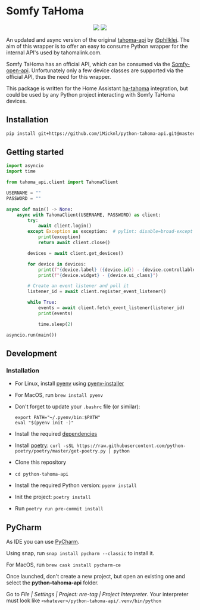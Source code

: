 # Somfy TaHoma

<p align=center>
    <a href="https://github.com/iMicknl/python-tahoma-api/actions"><img src="https://github.com/iMicknl/python-tahoma-api/workflows/CI/badge.svg"/></a>
    <a href="https://github.com/psf/black"><img src="https://img.shields.io/badge/code%20style-black-000000.svg" /></a>
</p>

An updated and async version of the original [tahoma-api](https://github.com/philklei/tahoma-api) by [@philklei](https://github.com/philklei). The aim of this wrapper is to offer an easy to consume Python wrapper for the internal API's used by tahomalink.com.

Somfy TaHoma has an official API, which can be consumed via the [Somfy-open-api](https://github.com/tetienne/somfy-open-api). Unfortunately only a few device classes are supported via the official API, thus the need for this wrapper.

This package is written for the Home Assistant [ha-tahoma](https://github.com/iMicknl/ha-tahoma) integration, but could be used by any Python project interacting with Somfy TaHoma devices.

## Installation

```bash
pip install git+https://github.com/iMicknl/python-tahoma-api.git@master#tahoma_api
```

## Getting started

```python
import asyncio
import time

from tahoma_api.client import TahomaClient

USERNAME = ""
PASSWORD = ""

async def main() -> None:
    async with TahomaClient(USERNAME, PASSWORD) as client:
        try:
            await client.login()
        except Exception as exception:  # pylint: disable=broad-except
            print(exception)
            return await client.close()

        devices = await client.get_devices()

        for device in devices:
            print(f"{device.label} ({device.id}) - {device.controllable_name}")
            print(f"{device.widget} - {device.ui_class}")

        # Create an event listener and poll it
        listener_id = await client.register_event_listener()

        while True:
            events = await client.fetch_event_listener(listener_id)
            print(events)

            time.sleep(2)

asyncio.run(main())
```

## Development

### Installation

- For Linux, install [pyenv](https://github.com/pyenv/pyenv) using [pyenv-installer](https://github.com/pyenv/pyenv-installer)
- For MacOS, run `brew install pyenv`
- Don't forget to update your `.bashrc` file (or similar):
  ```
  export PATH="~/.pyenv/bin:$PATH"
  eval "$(pyenv init -)"
  ```
- Install the required [dependencies](https://github.com/pyenv/pyenv/wiki#suggested-build-environment)
- Install [poetry](https://python-poetry.org): `curl -sSL https://raw.githubusercontent.com/python-poetry/poetry/master/get-poetry.py | python`

- Clone this repository
- `cd python-tahoma-api`
- Install the required Python version: `pyenv install`
- Init the project: `poetry install`
- Run `poetry run pre-commit install`

## PyCharm

As IDE you can use [PyCharm](https://www.jetbrains.com/pycharm/).

Using snap, run `snap install pycharm --classic` to install it.

For MacOS, run `brew cask install pycharm-ce`

Once launched, don't create a new project, but open an existing one and select the **python-tahoma-api** folder.

Go to _File | Settings | Project: nre-tag | Project Interpreter_. Your interpreter must look like `<whatever>/python-tahoma-api/.venv/bin/python`
